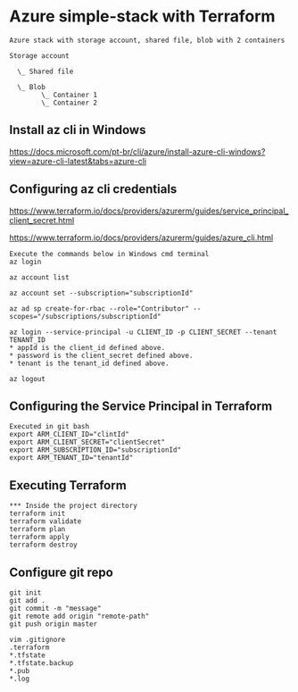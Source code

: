 # Azure simple-stack with Terraform
```
Azure stack with storage account, shared file, blob with 2 containers

Storage account

  \_ Shared file

  \_ Blob
		\_ Container 1
		\_ Container 2
```


## Install az cli in Windows
https://docs.microsoft.com/pt-br/cli/azure/install-azure-cli-windows?view=azure-cli-latest&tabs=azure-cli


## Configuring az cli credentials
https://www.terraform.io/docs/providers/azurerm/guides/service_principal_client_secret.html

https://www.terraform.io/docs/providers/azurerm/guides/azure_cli.html

```
Execute the commands below in Windows cmd terminal
az login

az account list

az account set --subscription="subscriptionId"

az ad sp create-for-rbac --role="Contributor" --scopes="/subscriptions/subscriptionId"

az login --service-principal -u CLIENT_ID -p CLIENT_SECRET --tenant TENANT_ID
* appId is the client_id defined above.
* password is the client_secret defined above.
* tenant is the tenant_id defined above.

az logout
```

## Configuring the Service Principal in Terraform
```
Executed in git bash
export ARM_CLIENT_ID="clintId"
export ARM_CLIENT_SECRET="clientSecret"
export ARM_SUBSCRIPTION_ID="subscriptionId"
export ARM_TENANT_ID="tenantId"
```

## Executing Terraform
```
*** Inside the project directory
terraform init
terraform validate
terraform plan
terraform apply
terraform destroy
```

## Configure git repo
```
git init
git add .
git commit -m "message"
git remote add origin "remote-path"
git push origin master

vim .gitignore
.terraform
*.tfstate
*.tfstate.backup
*.pub
*.log
```